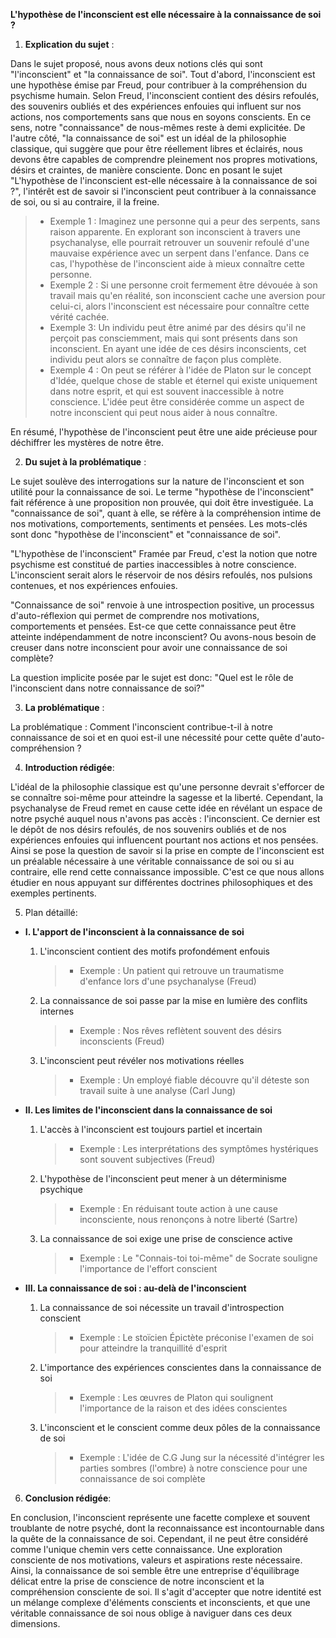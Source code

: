 **L'hypothèse de l'inconscient est elle nécessaire à la connaissance de soi ?**

1. **Explication du sujet** :

Dans le sujet proposé, nous avons deux notions clés qui sont "l'inconscient" et "la connaissance de soi". Tout d'abord, l'inconscient est une hypothèse émise par Freud, pour contribuer à la compréhension du psychisme humain. Selon Freud, l'inconscient contient des désirs refoulés, des souvenirs oubliés et des expériences enfouies qui influent sur nos actions, nos comportements sans que nous en soyons conscients. En ce sens, notre "connaissance" de nous-mêmes reste à demi explicitée. De l'autre côté, "la connaissance de soi" est un idéal de la philosophie classique, qui suggère que pour être réellement libres et éclairés, nous devons être capables de comprendre pleinement nos propres motivations, désirs et craintes, de manière consciente. Donc en posant le sujet "L'hypothèse de l'inconscient est-elle nécessaire à la connaissance de soi ?", l'intérêt est de savoir si l'inconscient peut contribuer à la connaissance de soi, ou si au contraire, il la freine.

> - Exemple 1 : Imaginez une personne qui a peur des serpents, sans raison apparente. En explorant son inconscient à travers une psychanalyse, elle pourrait retrouver un souvenir refoulé d'une mauvaise expérience avec un serpent dans l'enfance. Dans ce cas, l'hypothèse de l'inconscient aide à mieux connaître cette personne.
> - Exemple 2 : Si une personne croit fermement être dévouée à son travail mais qu'en réalité, son inconscient cache une aversion pour celui-ci, alors l'inconscient est nécessaire pour connaître cette vérité cachée.
> - Exemple 3: Un individu peut être animé par des désirs qu'il ne perçoit pas consciemment, mais qui sont présents dans son inconscient. En ayant une idée de ces désirs inconscients, cet individu peut alors se connaître de façon plus complète.
> - Exemple 4 : On peut se référer à l'idée de Platon sur le concept d'Idée, quelque chose de stable et éternel qui existe uniquement dans notre esprit, et qui est souvent inaccessible à notre conscience. L'idée peut être considérée comme un aspect de notre inconscient qui peut nous aider à nous connaître. 

En résumé, l'hypothèse de l'inconscient peut être une aide précieuse pour déchiffrer les mystères de notre être.

2. **Du sujet à la problématique** :

Le sujet soulève des interrogations sur la nature de l'inconscient et son utilité pour la connaissance de soi. Le terme "hypothèse de l'inconscient" fait référence à une proposition non prouvée, qui doit être investiguée. La "connaissance de soi", quant à elle, se réfère à la compréhension intime de nos motivations, comportements, sentiments et pensées. Les mots-clés sont donc "hypothèse de l'inconscient" et "connaissance de soi".

"L'hypothèse de l'inconscient" Framée par Freud, c'est la notion que notre psychisme est constitué de parties inaccessibles à notre conscience. L'inconscient serait alors le réservoir de nos désirs refoulés, nos pulsions contenues, et nos expériences enfouies.

"Connaissance de soi" renvoie à une introspection positive, un processus d'auto-réflexion qui permet de comprendre nos motivations, comportements et pensées. Est-ce que cette connaissance peut être atteinte indépendamment de notre inconscient? Ou avons-nous besoin de creuser dans notre inconscient pour avoir une connaissance de soi complète?

La question implicite posée par le sujet est donc: "Quel est le rôle de l'inconscient dans notre connaissance de soi?"

3. **La problématique** :

La problématique : Comment l'inconscient contribue-t-il à notre connaissance de soi et en quoi est-il une nécessité pour cette quête d'auto-compréhension ?

4. **Introduction rédigée**: 

L'idéal de la philosophie classique est qu'une personne devrait s'efforcer de se connaître soi-même pour atteindre la sagesse et la liberté. Cependant, la psychanalyse de Freud remet en cause cette idée en révélant un espace de notre psyché auquel nous n'avons pas accès : l'inconscient. Ce dernier est le dépôt de nos désirs refoulés, de nos souvenirs oubliés et de nos expériences enfouies qui influencent pourtant nos actions et nos pensées. Ainsi se pose la question de savoir si la prise en compte de l'inconscient est un préalable nécessaire à une véritable connaissance de soi ou si au contraire, elle rend cette connaissance impossible. C'est ce que nous allons étudier en nous appuyant sur différentes doctrines philosophiques et des exemples pertinents.

5. Plan détaillé:

* **I. L'apport de l'inconscient à la connaissance de soi**

    1. L'inconscient contient des motifs profondément enfouis
        > - Exemple : Un patient qui retrouve un traumatisme d'enfance lors d'une psychanalyse (Freud)
    
    2. La connaissance de soi passe par la mise en lumière des conflits internes 
        > - Exemple : Nos rêves reflètent souvent des désirs inconscients (Freud)
        
    3. L'inconscient peut révéler nos motivations réelles
        > - Exemple : Un employé fiable découvre qu'il déteste son travail suite à une analyse (Carl Jung)

* **II. Les limites de l'inconscient dans la connaissance de soi**

    1. L'accès à l'inconscient est toujours partiel et incertain
        > - Exemple : Les interprétations des symptômes hystériques sont souvent subjectives (Freud)
    
    2. L'hypothèse de l'inconscient peut mener à un déterminisme psychique
        > - Exemple : En réduisant toute action à une cause inconsciente, nous renonçons à notre liberté (Sartre)
        
    3. La connaissance de soi exige une prise de conscience active
        > - Exemple : Le "Connais-toi toi-même" de Socrate souligne l'importance de l'effort conscient

* **III. La connaissance de soi : au-delà de l'inconscient**

    1. La connaissance de soi nécessite un travail d'introspection conscient
        > - Exemple : Le stoïcien Épictète préconise l'examen de soi pour atteindre la tranquillité d'esprit
    
    2.  L'importance des expériences conscientes dans la connaissance de soi
        > - Exemple : Les œuvres de Platon qui soulignent l'importance de la raison et des idées conscientes 
        
    3.  L'inconscient et le conscient comme deux pôles de la connaissance de soi
        > - Exemple : L'idée de C.G Jung sur la nécessité d'intégrer les parties sombres (l'ombre) à notre conscience pour une connaissance de soi complète

6. **Conclusion rédigée**: 

En conclusion, l'inconscient représente une facette complexe et souvent troublante de notre psyché, dont la reconnaissance est incontournable dans la quête de la connaissance de soi. Cependant, il ne peut être considéré comme l'unique chemin vers cette connaissance. Une exploration consciente de nos motivations, valeurs et aspirations reste nécessaire. Ainsi, la connaissance de soi semble être une entreprise d'équilibrage délicat entre la prise de conscience de notre inconscient et la compréhension consciente de soi. Il s'agit d'accepter que notre identité est un mélange complexe d'éléments conscients et inconscients, et que une véritable connaissance de soi nous oblige à naviguer dans ces deux dimensions.

